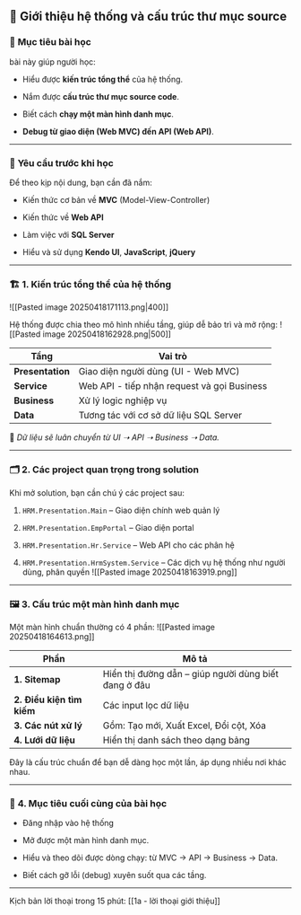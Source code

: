 ## 🎥 **Giới thiệu hệ thống và cấu trúc thư mục source**

### 🎯 **Mục tiêu bài học**

bài này giúp người học:

- Hiểu được **kiến trúc tổng thể** của hệ thống.
    
- Nắm được **cấu trúc thư mục source code**.
    
- Biết cách **chạy một màn hình danh mục**.
    
- **Debug từ giao diện (Web MVC) đến API (Web API)**.
    

---

### 🧠 **Yêu cầu trước khi học**

Để theo kịp nội dung, bạn cần đã nắm:

- Kiến thức cơ bản về **MVC** (Model-View-Controller)
    
- Kiến thức về **Web API**
    
- Làm việc với **SQL Server**
    
- Hiểu và sử dụng **Kendo UI**, **JavaScript**, **jQuery**
    

---

### 🏗️ **1. Kiến trúc tổng thể của hệ thống**
![[Pasted image 20250418171113.png|400]]

Hệ thống được chia theo mô hình nhiều tầng, giúp dễ bảo trì và mở rộng:
![[Pasted image 20250418162928.png|500]]

| Tầng             | Vai trò                                     |
| ---------------- | ------------------------------------------- |
| **Presentation** | Giao diện người dùng (UI - Web MVC)         |
| **Service**      | Web API - tiếp nhận request và gọi Business |
| **Business**     | Xử lý logic nghiệp vụ                       |
| **Data**         | Tương tác với cơ sở dữ liệu SQL Server      |

📌 _Dữ liệu sẽ luân chuyển từ UI ➝ API ➝ Business ➝ Data._

---

### 🗂️ **2. Các project quan trọng trong solution**

Khi mở solution, bạn cần chú ý các project sau:

1. `HRM.Presentation.Main` – Giao diện chính web quản lý
    
2. `HRM.Presentation.EmpPortal` – Giao diện portal
    
3. `HRM.Presentation.Hr.Service` – Web API cho các phân hệ 
    
4. `HRM.Presentation.HrmSystem.Service` – Các dịch vụ hệ thống như người dùng, phân quyền
![[Pasted image 20250418163919.png]]

---

### 🖼️ **3. Cấu trúc một màn hình danh mục**

Một màn hình chuẩn thường có 4 phần:
![[Pasted image 20250418164613.png]]

| Phần                      | Mô tả                                                |
| ------------------------- | ---------------------------------------------------- |
| **1. Sitemap**            | Hiển thị đường dẫn – giúp người dùng biết đang ở đâu |
| **2. Điều kiện tìm kiếm** | Các input lọc dữ liệu                                |
| **3. Các nút xử lý**      | Gồm: Tạo mới, Xuất Excel, Đổi cột, Xóa               |
| **4. Lưới dữ liệu**       | Hiển thị danh sách theo dạng bảng                    |

Đây là cấu trúc chuẩn để bạn dễ dàng học một lần, áp dụng nhiều nơi khác nhau.

---

### 🧪 **4. Mục tiêu cuối cùng của bài học**

- Đăng nhập vào hệ thống
	
- Mở được một màn hình danh mục.
    
- Hiểu và theo dõi được dòng chạy: từ MVC → API → Business → Data.
    
- Biết cách gỡ lỗi (debug) xuyên suốt qua các tầng.


---
Kịch bản lời thoại trong 15 phút: [[1a - lời thoại giới thiệu]]